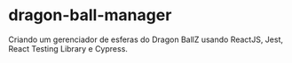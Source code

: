 # dragon-ball-manager
Criando um gerenciador de esferas do Dragon BallZ usando ReactJS, Jest, React Testing Library e Cypress.
